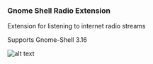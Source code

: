 ### Gnome Shell Radio Extension

Extension for listening to internet radio streams

Supports Gnome-Shell 3.16

![alt text](https://raw.githubusercontent.com/hslbck/gnome-shell-extension-radio/master/radio-extension.png "Screenshot")
